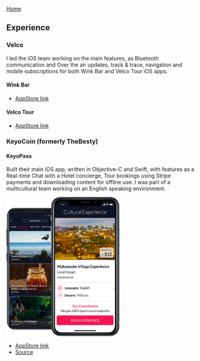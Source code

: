 [Home](index.md)

## Experience

### Velco

I led the iOS team working on the main features, as Bluetooth communication and Over the air updates, track & trace, navigation and mobile subscriptions for both Wink Bar and Velco Tour iOS apps.

#### Wink Bar

* [AppStore link](https://apps.apple.com/fr/app/wink-bar-bike-gps-tracking/id1386766589)

#### Velco Tour

* [AppStore link](https://apps.apple.com/fr/app/velco-tour-tourism-guide/id1447098734)

### KeyoCoin (formerly TheBesty)

#### KeyoPass

Built their main iOS app, written in Objective-C and Swift, with features as a Real-time Chat with a Hotel concierge, Tour bookings using Stripe payments and downloading content for offline use. I was part of a multicultural team working on an English speaking environment.

<img src="./img/keyopass_phone_screens_experiences.png" 
	alt="Profile photo" 
	style="width: 300px" />

* [AppStore link](https://itunes.apple.com/us/app/keyopass-your-crypto-concierge/id1020945768)
* [Source](https://keyopass.com)
